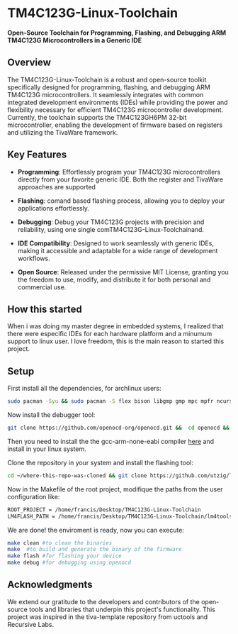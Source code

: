 # TM4C123G-Linux-Toolchain

**Open-Source Toolchain for Programming, Flashing, and Debugging ARM TM4C123G Microcontrollers in a Generic IDE**

## Overview

The TM4C123G-Linux-Toolchain is a robust and open-source toolkit specifically designed for programming, flashing, and debugging ARM TM4C123G microcontrollers. It seamlessly integrates with common integrated development environments (IDEs) while providing the power and flexibility necessary for efficient TM4C123G microcontroller development. Currently, the toolchain supports the TM4C123GH6PM 32-bit microcontroller, enabling the development of firmware based on registers and utilizing the TivaWare framework.

## Key Features

- **Programming**: Effortlessly program your TM4C123G microcontrollers directly from your favorite generic IDE. Both the register and TivaWare approaches are supported

- **Flashing**: comand based  flashing process, allowing you to deploy your applications effortlessly.

- **Debugging**: Debug your TM4C123G projects with precision and reliability, using one single comTM4C123G-Linux-Toolchainand.

- **IDE Compatibility**: Designed to work seamlessly with generic IDEs, making it accessible and adaptable for a wide range of development workflows.

- **Open Source**: Released under the permissive MIT License, granting you the freedom to use, modify, and distribute it for both personal and commercial use.

## How this started

When i was doing my master degree in embedded systems, I realized that there were especific IDEs for each hardware platform and a minumum support to linux user. I love freedom, this is the main reason to started this project.  

## Setup

First install all the dependencies, for archlinux users:

```sh
sudo pacman -Syu && sudo pacman -S flex bison libgmp gmp mpc mpfr ncurses autoconf texinfo base-devel make ftgl python-yaml zlib libtool libusb
```

Now install the debugger tool:

```sh
git clone https://github.com/openocd-org/openocd.git &&  cd openocd && ./bootstrap && ./configure && make
```
Then you need to install the the gcc-arm-none-eabi compiler [here](https://launchpad.net/gcc-arm-embedded/+download) and install in your linux system.

Clone the repository in your system and install the flashing tool:

```sh
cd ~/where-this-repo-was-cloned && git clone https://github.com/utzig/lm4tools.git && cd lm4tools/lm4flash && make
```
Now in the Makefile of the root project, modifique the paths from the user configuration like:

```sh
ROOT_PROJECT = /home/francis/Desktop/TM4C123G-Linux-Toolchain
LM4FLASH_PATH = /home/francis/Desktop/TM4C123G-Linux-Toolchain/lm4tools/lm4flash
```

We are done! the enviroment is ready, now you can execute:

```sh
make clean #to clean the binaries
make  #to build and generate the binary of the firmware
make flash #for flashing your device
make debug #for debugging using openocd
```

## Acknowledgments

We extend our gratitude to the developers and contributors of the open-source tools and libraries that underpin this project's functionality. This project was inspired in the tiva-template repository from uctools and Recursive Labs.
